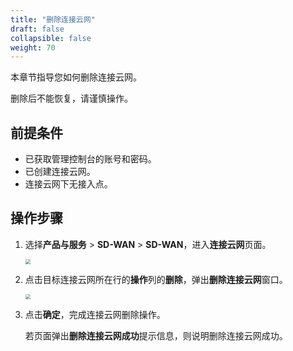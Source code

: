 ```yaml
---
title: "删除连接云网"
draft: false
collapsible: false
weight: 70
---
```


本章节指导您如何删除连接云网。

删除后不能恢复，请谨慎操作。

## 前提条件

- 已获取管理控制台的账号和密码。
- 已创建连接云网。
- 连接云网下无接入点。

## 操作步骤

1. 选择**产品与服务** > **SD-WAN** > **SD-WAN**，进入**连接云网**页面。

   <img src="../../../_images/qs_cloud_network.png" style="zoom:50%;" />

2. 点击目标连接云网所在行的**操作**列的**删除**，弹出**删除连接云网**窗口。

   <img src="../../../_images/um_wan_delete.png" style="zoom:50%;" />

3. 点击**确定**，完成连接云网删除操作。

   若页面弹出**删除连接云网成功**提示信息，则说明删除连接云网成功。


